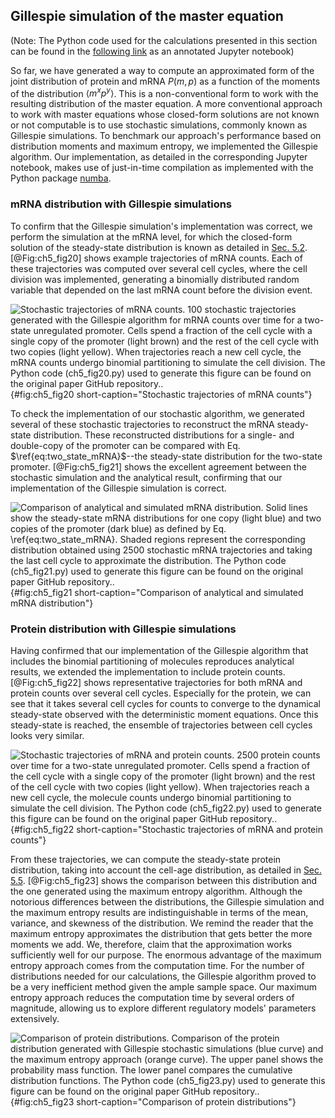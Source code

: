 ## Gillespie simulation of the master equation 

(Note: The Python code used for the calculations presented in this section can
be found in the [following
link](https://www.rpgroup.caltech.edu//chann_cap/software/gillespie_simulation.html)
as an annotated Jupyter notebook)

So far, we have generated a way to compute an approximated form of the joint
distribution of protein and mRNA $P(m, p)$ as a function of the moments of the
distribution $\left\langle m^x p^y \right\rangle$. This is a non-conventional
form to work with the resulting distribution of the master equation. A more
conventional approach to work with master equations whose closed-form solutions
are not known or not computable is to use stochastic simulations, commonly known
as Gillespie simulations. To benchmark our approach's performance based on
distribution moments and maximum entropy, we implemented the Gillespie
algorithm. Our implementation, as detailed in the corresponding Jupyter
notebook, makes use of just-in-time compilation as implemented with the Python
package [numba](http://numba.pydata.org).

### mRNA distribution with Gillespie simulations

To confirm that the Gillespie simulation's implementation was correct, we
perform the simulation at the mRNA level, for which the closed-form solution of
the steady-state distribution is known as detailed in [Sec.
5.2](#sec:ch5_sec03). [@Fig:ch5_fig20] shows example trajectories of mRNA
counts. Each of these trajectories was computed over several cell cycles, where
the cell division was implemented, generating a binomially distributed random
variable that depended on the last mRNA count before the division event.

![**Stochastic trajectories of mRNA counts.** 100 stochastic trajectories
generated with the Gillespie algorithm for mRNA counts over time for a two-state
unregulated promoter. Cells spend a fraction of the cell cycle with a single
copy of the promoter (light brown) and the rest of the cell cycle with two
copies (light yellow). When trajectories reach a new cell cycle, the mRNA counts
undergo binomial partitioning to simulate the cell division. The Python code
[(`ch5_fig20.py`)](https://github.com/RPGroup-PBoC/chann_cap/blob/master/src/figs/figS20.py)
used to generate this figure can be found on the original paper [GitHub
repository.](https://github.com/RPGroup-PBoC/chann_cap).](ch5_fig20){#fig:ch5_fig20
short-caption="Stochastic trajectories of mRNA counts"}

To check the implementation of our stochastic algorithm, we generated several of
these stochastic trajectories to reconstruct the mRNA steady-state distribution.
These reconstructed distributions for a single- and double-copy of the promoter
can be compared with Eq. $\ref{eq:two_state_mRNA}$--the steady-state
distribution for the two-state promoter. [@Fig:ch5_fig21] shows the excellent
agreement between the stochastic simulation and the analytical result,
confirming that our implementation of the Gillespie simulation is correct.

![**Comparison of analytical and simulated mRNA distribution.** Solid lines show
the steady-state mRNA distributions for one copy (light blue) and two copies of
the promoter (dark blue) as defined by Eq. $\ref{eq:two_state_mRNA}$. Shaded
regions represent the corresponding distribution obtained using 2500 stochastic
mRNA trajectories and taking the last cell cycle to approximate the
distribution. The Python code
[(`ch5_fig21.py`)](https://github.com/RPGroup-PBoC/chann_cap/blob/master/src/figs/figS21.py)
used to generate this figure can be found on the original paper [GitHub
repository.](https://github.com/RPGroup-PBoC/chann_cap).](ch5_fig21){#fig:ch5_fig21
short-caption="Comparison of analytical and simulated mRNA distribution"}

### Protein distribution with Gillespie simulations

Having confirmed that our implementation of the Gillespie algorithm that
includes the binomial partitioning of molecules reproduces analytical results,
we extended the implementation to include protein counts. [@Fig:ch5_fig22] shows
representative trajectories for both mRNA and protein counts over several cell
cycles. Especially for the protein, we can see that it takes several cell cycles
for counts to converge to the dynamical steady-state observed with the
deterministic moment equations. Once this steady-state is reached, the ensemble
of trajectories between cell cycles looks very similar.

![**Stochastic trajectories of mRNA and protein counts.** 2500 protein counts
over time for a two-state unregulated promoter. Cells spend a fraction of the
cell cycle with a single copy of the promoter (light brown) and the rest of the
cell cycle with two copies (light yellow). When trajectories reach a new cell
cycle, the molecule counts undergo binomial partitioning to simulate the cell
division. The Python code
[(`ch5_fig22.py`)](https://github.com/RPGroup-PBoC/chann_cap/blob/master/src/figs/figS22.py)
used to generate this figure can be found on the original paper [GitHub
repository.](https://github.com/RPGroup-PBoC/chann_cap).](ch5_fig22){#fig:ch5_fig22
short-caption="Stochastic trajectories of mRNA and protein counts"}

From these trajectories, we can compute the steady-state protein distribution,
taking into account the cell-age distribution, as detailed in [Sec.
5.5](#sec:ch5_sec06). [@Fig:ch5_fig23] shows the comparison between this
distribution and the one generated using the maximum entropy algorithm. Although
the notorious differences between the distributions, the Gillespie simulation
and the maximum entropy results are indistinguishable in terms of the mean,
variance, and skewness of the distribution. We remind the reader that the
maximum entropy approximates the distribution that gets better the more moments
we add. We, therefore, claim that the approximation works sufficiently well for
our purpose. The enormous advantage of the maximum entropy approach comes from
the computation time. For the number of distributions needed for our
calculations, the Gillespie algorithm proved to be a very inefficient method
given the ample sample space. Our maximum entropy approach reduces the
computation time by several orders of magnitude, allowing us to explore
different regulatory models' parameters extensively.

![**Comparison of protein distributions.** Comparison of the protein
distribution generated with Gillespie stochastic simulations (blue curve) and
the maximum entropy approach (orange curve). The upper panel shows the
probability mass function. The lower panel compares the cumulative distribution
functions. The Python code
[(`ch5_fig23.py`)](https://github.com/RPGroup-PBoC/chann_cap/blob/master/src/figs/figS23.py)
used to generate this figure can be found on the original paper [GitHub
repository.](https://github.com/RPGroup-PBoC/chann_cap).](ch5_fig23){#fig:ch5_fig23
short-caption="Comparison of protein distributions"}
